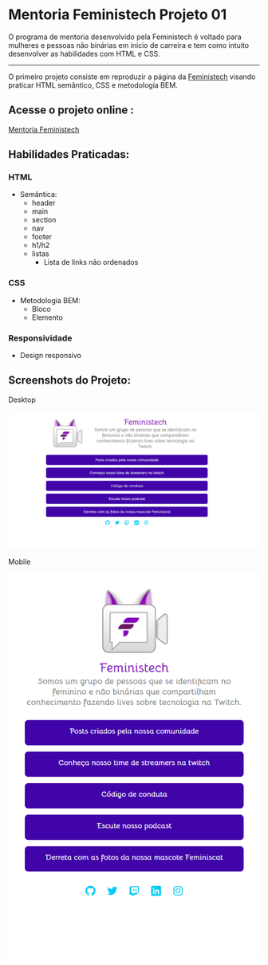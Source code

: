 # Mentoria Feministech Projeto 01

O programa de mentoria desenvolvido pela Feministech é voltado para mulheres e pessoas não binárias em inicio de carreira e tem como intuito desenvolver as habilidades com HTML e CSS. 

---
O primeiro projeto consiste em reproduzir a página da [Feministech](https://feministech.github.io/) visando praticar HTML semântico, CSS e metodologia BEM.

## Acesse o projeto online : 
[Mentoria Feministech](https://catiuu.github.io/mentoria-feministech-proj01/)

## Habilidades Praticadas: 
### HTML
* Semântica:
  - header
  - main
  - section
  - nav
  - footer
  - h1/h2
  - listas
    - Lista de links não ordenados

### CSS
* Metodologia BEM:
  - Bloco
  - Elemento

### Responsividade
  - Design responsivo

## Screenshots do Projeto:

Desktop

![Desktop](./img/desktop.png)


Mobile

![Mobile](./img/mobile.png)

